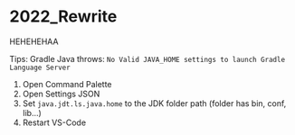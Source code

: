 # 2022_Rewrite
HEHEHEHAA


Tips:
Gradle Java throws: `No Valid JAVA_HOME settings to launch Gradle Language Server`
1) Open Command Palette
2) Open Settings JSON
3) Set `java.jdt.ls.java.home` to the JDK folder path (folder has bin, conf, lib...)
4) Restart VS-Code